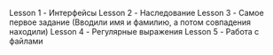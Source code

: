 Lesson 1 - Интерфейсы
Lesson 2 - Наследование
Lesson 3 - Самое первое задание (Вводили имя и фамилию, а потом совпадения находили)
Lesson 4 - Регулярные выражения
Lesson 5 - Работа с файлами

